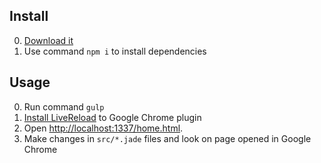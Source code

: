 Install
-------

0. [Download it](https://github.com/jmas/frontend-skeleton/archive/master.zip)
1. Use command `npm i` to install dependencies

Usage
-----

0. Run command `gulp`
1. [Install LiveReload](https://chrome.google.com/webstore/detail/livereload/jnihajbhpnppcggbcgedagnkighmdlei) to Google Chrome plugin
2. Open [http://localhost:1337/home.html](http://localhost:1337/home.html).
3. Make changes in `src/*.jade` files and look on page opened in Google Chrome
